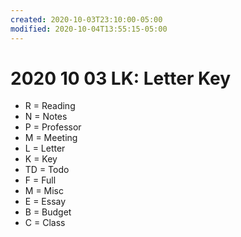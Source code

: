 ```yaml
---
created: 2020-10-03T23:10:00-05:00
modified: 2020-10-04T13:55:15-05:00
---
```


# 2020 10 03 LK: Letter Key

- R = Reading
- N = Notes
- P = Professor
- M = Meeting
- L = Letter
- K = Key
- TD = Todo
- F = Full
- M = Misc
- E = Essay
- B = Budget
- C = Class

